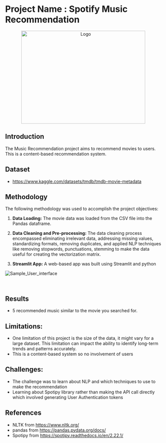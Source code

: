 # Project Name : Spotify Music Recommendation
  
<p align="center">
    <img src="https://miro.medium.com/v2/resize:fit:828/format:webp/1*GMikfjbGYyPGDTYdJuMwhg.png" alt="Logo" width="400" height="300">
</p>

## Introduction

The Music Recommendation project aims to recommend movies to users. This is a content-based recommendation system.


## Dataset
- https://www.kaggle.com/datasets/tmdb/tmdb-movie-metadata

## Methodology

The following methodology was used to accomplish the project objectives:

1. **Data Loading:** The movie data was loaded from the CSV file into the Pandas dataframe. 


2. **Data Cleaning and Pre-processing:** The data cleaning process encompassed eliminating irrelevant data, addressing missing values, standardizing formats, removing duplicates, and applied NLP techniques like removing stopwords, punctuations, stemming to make the data useful for creating the vectorization matrix.

3. **Streamlit App:** A web-based app was built using Streamlit and python 

![Sample_User_interface](https://drive.google.com/uc?export=download&id=16MKcV3ocDpu6zv78LBbAg_OeXyiaZrEk)


 <p>&nbsp;</p>


## Results

- 5 recommended music similar to the movie you searched for.


## Limitations:
   
- One limitation of this project is the size of the data, it might vary for a large dataset. This limitation can impact the ability to identify long-term trends and patterns accurately.
-  This is a content-based system so no involvement of users

## Challenges: 
   
- The challenge was to learn about NLP and which techniques to use to make the recommendation
- Learning about Spotipy library rather than making the API call directly which involved generating User Authentication tokens


## References

- NLTK from  https://www.nltk.org/
- pandas from https://pandas.pydata.org/docs/
- Spotipy from https://spotipy.readthedocs.io/en/2.22.1/


 
